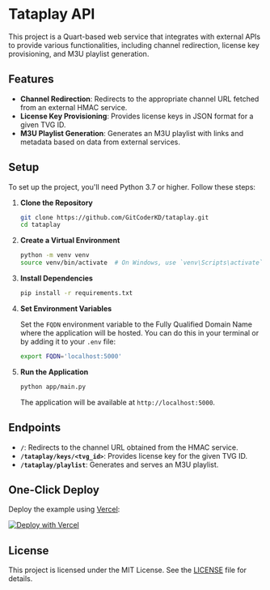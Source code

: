 # Tataplay API

This project is a Quart-based web service that integrates with external APIs to provide various functionalities, including channel redirection, license key provisioning, and M3U playlist generation.

## Features

- **Channel Redirection**: Redirects to the appropriate channel URL fetched from an external HMAC service.
- **License Key Provisioning**: Provides license keys in JSON format for a given TVG ID.
- **M3U Playlist Generation**: Generates an M3U playlist with links and metadata based on data from external services.

## Setup

To set up the project, you'll need Python 3.7 or higher. Follow these steps:

1. **Clone the Repository**

    ```bash
    git clone https://github.com/GitCoderKD/tataplay.git
    cd tataplay
    ```

2. **Create a Virtual Environment**

    ```bash
    python -m venv venv
    source venv/bin/activate  # On Windows, use `venv\Scripts\activate`
    ```

3. **Install Dependencies**

    ```bash
    pip install -r requirements.txt
    ```

4. **Set Environment Variables**

    Set the `FQDN` environment variable to the Fully Qualified Domain Name where the application will be hosted. You can do this in your terminal or by adding it to your `.env` file:

    ```bash
    export FQDN='localhost:5000'
    ```

5. **Run the Application**

    ```bash
    python app/main.py
    ```

    The application will be available at `http://localhost:5000`.

## Endpoints

- **`/`**: Redirects to the channel URL obtained from the HMAC service.
- **`/tataplay/keys/<tvg_id>`**: Provides license key for the given TVG ID.
- **`/tataplay/playlist`**: Generates and serves an M3U playlist.

## One-Click Deploy

Deploy the example using [Vercel](https://vercel.com?utm_source=github&utm_medium=readme):

[![Deploy with Vercel](https://vercel.com/button)](https://vercel.com/new/clone?repository-url=https%3A%2F%2Fgithub.com%2FGitCoderKD%2Ftataplay%2Ftree%2Fmain&demo-title=Flask%203%20%2B%20Vercel&demo-description=Use%20Flask%203%20on%20Vercel%20with%20Serverless%20Functions%20using%20the%20Python%20Runtime.&demo-url=https%3A%2F%2Ftataplay-learner.vercel.app%2F&demo-image=https://assets.vercel.com/image/upload/v1669994156/random/flask.png)

## License

This project is licensed under the MIT License. See the [LICENSE](LICENSE) file for details.
